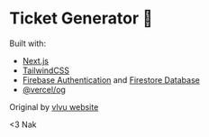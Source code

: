 # Ticket Generator 🦦

Built with:

- [Next.js](https://nextjs.org)
- [TailwindCSS](https://tailwindcss.com)
- [Firebase Authentication](https://firebase.google.com/products/auth) and [Firestore Database](https://firebase.google.com/products/firestore)
- [@vercel/og](https://vercel.com/docs/concepts/functions/edge-functions/og-image-generation)

Original by [vlvu website](https://github.com/vidlovevidu-chula/vlvu-website)

<3 Nak
